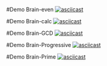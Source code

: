 #Demo Brain-even
[![asciicast](https://asciinema.org/a/okLc7NJa0KNqarltAqmVjmCoK.svg)](https://asciinema.org/a/okLc7NJa0KNqarltAqmVjmCoK)

#Demo Brain-calc
[![asciicast](https://asciinema.org/a/4m3XRaki7JtyEaMHwRF7Ji7yF.svg)](https://asciinema.org/a/4m3XRaki7JtyEaMHwRF7Ji7yF)

#Demo Brain-GCD
[![asciicast](https://asciinema.org/a/THG20ugH64dYPKlNSWQITitTE.svg)](https://asciinema.org/a/THG20ugH64dYPKlNSWQITitTE)

#Demo Brain-Progressive
[![asciicast](https://asciinema.org/a/nXq7Y9rAOAxC0cMi6M6kQbA15.svg)](https://asciinema.org/a/nXq7Y9rAOAxC0cMi6M6kQbA15)

#Demo Brain-Prime
[![asciicast](https://asciinema.org/a/PcgXa4Bz36uxoqdbZPkfl0Cfx.svg)](https://asciinema.org/a/PcgXa4Bz36uxoqdbZPkfl0Cfx)